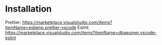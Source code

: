 # Installation

Prettier: https://marketplace.visualstudio.com/items?itemName=esbenp.prettier-vscode
Eslint: https://marketplace.visualstudio.com/items?itemName=dbaeumer.vscode-eslint
